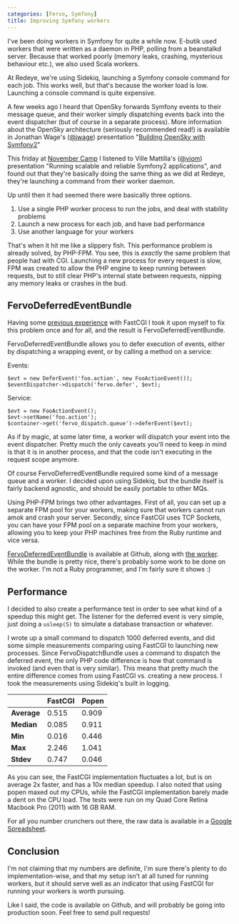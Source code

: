 ```yaml
---
categories: [Fervo, Symfony]
title: Improving Symfony workers
---
```

I've been doing workers in Symfony for quite a while now. E-butik used workers that were written as a daemon in PHP, polling from a beanstalkd server. Because that worked poorly (memory leaks, crashing, mysterious behaviour etc.), we also used Scala workers.

At Redeye, we're using Sidekiq, launching a Symfony console command for each job. This works well, but that's because the worker load is low. Launching a console command is quite expensive.

A few weeks ago I heard that OpenSky forwards Symfony events to their message queue, and their worker simply dispatching events back into the event dispatcher (but of course in a separate process). More information about the OpenSky architecture (seriously recommended read!) is available in Jonathan Wage's ([@jwage](https://twitter.com/jwage)) presentation "[Building OpenSky with Symfony2](https://speakerdeck.com/jwage/building-opensky-with-symfony2)"

This friday at [November Camp](http://www.symfony.se/november-camp) I listened to Ville Mattilla's ([@vjom](https://twitter.com/vjom)) presentation "Running scalable and reliable Symfony2 applications", and found out that they're basically doing the same thing as we did at Redeye, they're launching a command from their worker daemon.

Up until then it had seemed there were basically three options.

1. Use a single PHP worker process to run the jobs, and deal with stability problems
2. Launch a new process for each job, and have bad performance
3. Use another language for your workers

That's when it hit me like a slippery fish. This performance problem is already solved, by PHP-FPM. You see, this is *exactly* the same problem that people had with CGI. Launching a new process for every request is slow, FPM was created to allow the PHP engine to keep running between requests, but to still clear PHP's internal state between requests, nipping any memory leaks or crashes in the bud.

## FervoDeferredEventBundle
Having some [previous experience](https://github.com/fervo/FCGIKit) with FastCGI I took it upon myself to fix this problem once and for all, and the result is FervoDeferredEventBundle.

FervoDeferredEventBundle allows you to defer execution of events, either by dispatching a wrapping event, or by calling a method on a service:

Events:

	$evt = new DeferEvent('foo.action', new FooActionEvent());
	$eventDispatcher->dispatch('fervo.defer', $evt);

Service:

	$evt = new FooActionEvent();
	$evt->setName('foo.action');
	$container->get('fervo_dispatch.queue')->deferEvent($evt);

As if by magic, at some later time, a worker will dispatch your event into the event dispatcher. Pretty much the only caveats you'll need to keep in mind is that it is in another process, and that the code isn't executing in the request scope anymore.

Of course FervoDeferredEventBundle required some kind of a message queue and a worker. I decided upon using Sidekiq, but the bundle itself is fairly backend agnostic, and should be easily portable to other MQs.

Using PHP-FPM brings two other advantages. First of all, you can set up a separate FPM pool for your workers, making sure that workers cannot run amok and crash your server. Secondly, since FastCGI uses TCP Sockets, you can have your FPM pool on a separate machine from your workers, allowing you to keep your PHP machines free from the Ruby runtime and vice versa.

[FervoDeferredEventBundle](https://github.com/fervo/FervoDeferredEventBundle) is available at Github, along with [the worker](https://github.com/fervo/deferred-event-worker). While the bundle is pretty nice, there's probably some work to be done on the worker. I'm not a Ruby programmer, and I'm fairly sure it shows :)

## Performance
I decided to also create a performance test in order to see what kind of a speedup this might get. The listener for the deferred event is very simple, just doing a ```usleep(5)``` to simulate a database transaction or whatever.

I wrote up a small command to dispatch 1000 deferred events, and did some simple measurements comparing using FastCGI to launching new processes. Since FervoDispatchBundle uses a command to dispatch the deferred event, the only PHP code difference is how that command is invoked (and even that is very similar). This means that pretty much the entire difference comes from using FastCGI vs. creating a new process. I took the measurements using Sidekiq's built in logging.

|             | **FastCGI** | **Popen** |
|------------ | ----------- | --------- |
| **Average** | 0.515       | 0.909     |
| **Median**  | 0.085       | 0.911     |
| **Min**     | 0.016       | 0.446     |
| **Max**     | 2.246       | 1.041     |
| **Stdev**   | 0.747       | 0.046     |

As you can see, the FastCGI implementation fluctuates a lot, but is on average 2x faster, and has a 10x median speedup. I also noted that using popen maxed out my CPUs, while the FastCGI implementation barely made a dent on the CPU load. The tests were run on my Quad Core Retina Macbook Pro (2011) with 16 GB RAM.

For all you number crunchers out there, the raw data is available in a [Google Spreadsheet](https://docs.google.com/spreadsheet/ccc?key=0AtTQNwkuI5jvdEMtTm9KUGRDY1g4QTVlb2IwNWhyU1E&usp=sharing).

## Conclusion
I'm not claiming that my numbers are definite, I'm sure there's plenty to do implementation-wise, and that my setup isn't at all tuned for running workers, but it should serve well as an indicator that using FastCGI for running your workers is worth pursuing.

Like I said, the code is available on Github, and will probably be going into production soon. Feel free to send pull requests!